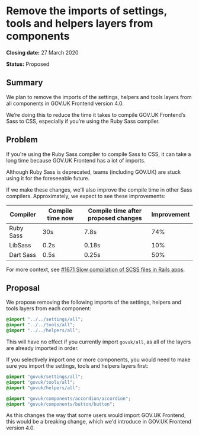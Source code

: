 # Remove the imports of settings, tools and helpers layers from components

**Closing date:** 27 March 2020

**Status:** Proposed

## Summary

We plan to remove the imports of the settings, helpers and tools layers from all components in GOV.UK Frontend version 4.0.

We’re doing this to reduce the time it takes to compile GOV.UK Frontend’s Sass to CSS, especially if you’re using the Ruby Sass compiler.

## Problem

If you're using the Ruby Sass compiler to compile Sass to CSS, it can take a long time because GOV.UK Frontend has a lot of imports.

Although Ruby Sass is deprecated, teams (including GOV.UK) are stuck using it for the foreseeable future.

If we make these changes, we'll also improve the compile time in other Sass compilers. Approximately, we expect to see these improvements:

| Compiler  | Compile time now | Compile time after proposed changes | Improvement |
|-----------|------------------|-------------------------------------|-------------|
| Ruby Sass | 30s              | 7.8s                                | 74%         |
| LibSass   | 0.2s             | 0.18s                               | 10%         |
| Dart Sass | 0.5s             | 0.25s                               | 50%         |

For more context, see [#1671 Slow compilation of SCSS files in Rails apps](https://github.com/alphagov/govuk-frontend/issues/1671).

## Proposal

We propose removing the following imports of the settings, helpers and tools layers from each component:

```scss
@import "../../settings/all";
@import "../../tools/all";
@import "../../helpers/all";
```

This will have no effect if you currently import `govuk/all`, as all of the layers are already imported in order.

If you selectively import one or more components, you would need to make sure you import the settings, tools and helpers layers first:

```scss
@import "govuk/settings/all";
@import "govuk/tools/all";
@import "govuk/helpers/all";

@import "govuk/components/accordion/accordion";
@import "govuk/components/button/button";
```

As this changes the way that some users would import GOV.UK Frontend, this would be a breaking change, which we'd introduce in GOV.UK Frontend version 4.0.
